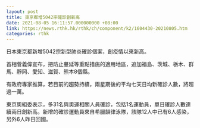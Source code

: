 ```yaml
---
layout: post
title: 東京都增5042宗確診創新高
date: 2021-08-05 16:11:57.000000000 +08:00
link: https://news.rthk.hk/rthk/ch/component/k2/1604430-20210805.htm
categories: rthk
---
```


日本東京都新增5042宗新型肺炎確診個案，創疫情以來新高。

首相菅義偉宣布，把防止蔓延等重點措施的適用地區，追加福島、茨城、栃木、群馬、靜岡、愛知、滋賀、熊本8個縣。

有政府專家推算，若目前的趨勢持續，兩星期後的平均七天日均新確診人數，將超過一萬。

東京奧組委表示，多31名與奧運相關人員確診，包括1名運動員，單日確診人數連續兩日創新高。新增的確診運動員來自希臘韻律泳隊，該隊12人中已有6人感染，另外6人昨日回國。
